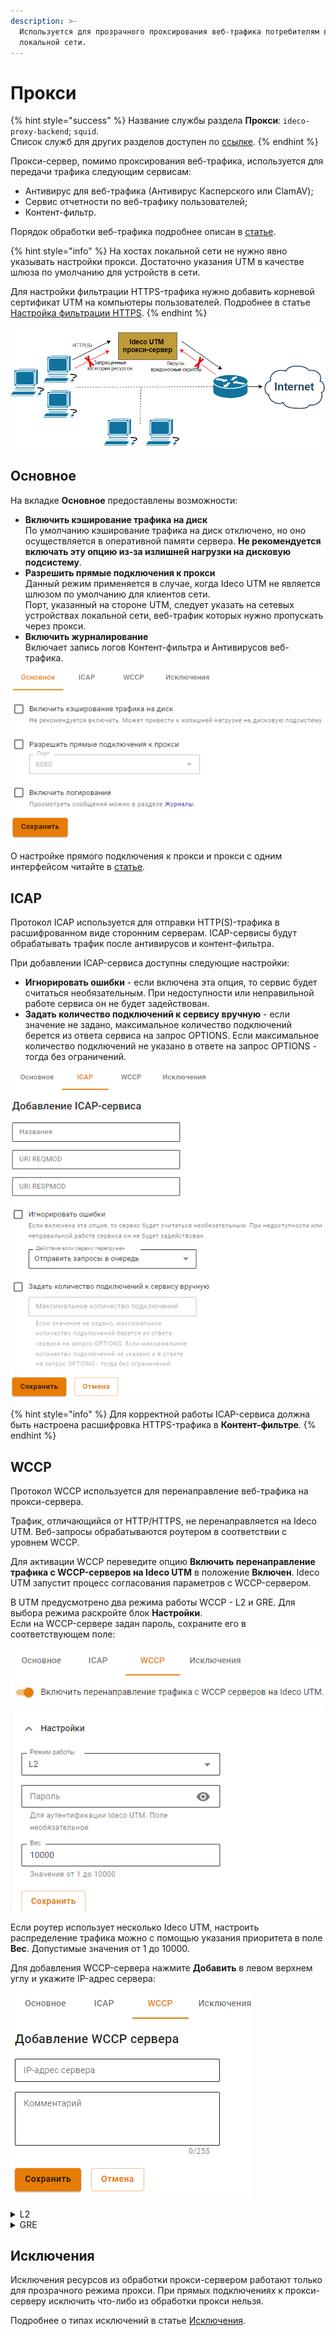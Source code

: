 ```yaml
---
description: >-
  Используется для прозрачного проксирования веб-трафика потребителям в
  локальной сети.
---
```


# Прокси

{% hint style="success" %}
Название службы раздела **Прокси**: `ideco-proxy-backend`; `squid`. \
Список служб для других разделов доступен по [ссылке](../../server-management/terminal.md).
{% endhint %}

Прокси-сервер, помимо проксирования веб-трафика, используется для передачи трафика следующим сервисам:

* Антивирус для веб-трафика (Антивирус Касперского или ClamAV);
* Сервис отчетности по веб-трафику пользователей;
* Контент-фильтр. 

Порядок обработки веб-трафика подробнее описан в [статье](../../../recipes/popular-recipes/processing-order.md).

{% hint style="info" %}
На хостах локальной сети не нужно явно указывать настройки прокси. Достаточно указания UTM в качестве шлюза по умолчанию для устройств в сети.

Для настройки фильтрации HTTPS-трафика нужно добавить корневой сертификат UTM на компьютеры пользователей. Подробнее в статье [Настройка фильтрации HTTPS](../../access-rules/content-filter/filtering-https-traffic.md).
{% endhint %}

![](../../../.gitbook/assets/proxy-server4.png)

## Основное

На вкладке **Основное** предоставлены возможности:
* **Включить кэширование трафика на диск** \
По умолчанию кэширование трафика на диск отключено, но оно осуществляется в оперативной памяти сервера. **Не рекомендуется включать эту опцию из-за излишней нагрузки на дисковую подсистему**. 
* **Разрешить прямые подключения к прокси** \
Данный режим применяется в случае, когда Ideco UTM не является шлюзом по умолчанию для клиентов сети. \
Порт, указанный на стороне UTM, следует указать на сетевых устройствах локальной сети, веб-трафик которых нужно пропускать через прокси.
* **Включить журналирование** \
Включает запись логов Контент-фильтра и Антивирусов веб-трафика.

![](../../../.gitbook/assets/proxy-server.png)

О настройке прямого подключения к прокси и прокси с одним интерфейсом читайте в [статье](./proxy-single-interface.md).

## ICAP

Протокол ICAP используется для отправки HTTP(S)-трафика в расшифрованном виде сторонним серверам. ICAP-сервисы будут обрабатывать трафик после антивирусов и контент-фильтра.

При добавлении ICAP-сервиса доступны следующие настройки:
* **Игнорировать ошибки** - если включена эта опция, то сервис будет считаться необязательным. При недоступности или неправильной работе сервиса он не будет задействован.
* **Задать количество подключений к сервису вручную** - если значение не задано, максимальное количество подключений берется из ответа сервиса на запрос OPTIONS. Если максимальное количество подключений не указано в ответе на запрос OPTIONS - тогда без ограничений.

![](../../../.gitbook/assets/proxy-server5.png)

{% hint style="info" %}
Для корректной работы ICAP-сервиса должна быть настроена расшифровка HTTPS-трафика в **Контент-фильтре**.
{% endhint %}


## WCCP

Протокол WCCP используется для перенаправление веб-трафика на прокси-сервера. 

Трафик, отличающийся от HTTP/HTTPS, не перенаправляется на Ideco UTM. Веб-запросы обрабатываются роутером в соответствии с уровнем WCCP.

Для активации WCCP переведите опцию **Включить перенаправление трафика c WCCP-серверов на Ideco UTM** в положение **Включен**. Ideco UTM запустит процесс согласования параметров с WCCP-сервером.

В UTM предусмотрено два режима работы WCCP - L2 и GRE. Для выбора режима раскройте блок **Настройки**. \
Если на WCCP-сервере задан пароль, сохраните его в соответствующем поле:

![](../../../.gitbook/assets/proxy-server8.png)

Если роутер использует несколько Ideco UTM, настроить распределение трафика можно с помощью указания приоритета в поле **Вес**. Допустимые значения от 1 до 10000.

Для добавления WCCP-сервера нажмите **Добавить** в левом верхнем углу и укажите IP-адрес сервера:

![](../../../.gitbook/assets/proxy-server7.png)

<details>

<summary> L2 </summary>

Режим L2 используется, если роутер и Ideco UTM находятся в одном сетевом сегменте.

![](../../../.gitbook/assets/proxy-server6.png)

Последовательность обработки веб-запросов на уровне L2:
* Пользователь отправляет веб-запрос;
* Запрос перенаправляется роутером на Ideco UTM;
* Ideco UTM обрабатывает запрос. 
* Если запрос заблокирован,  информация о блокировке отправляется обратно пользователю.
* Если запрос не заблокирован, то Ideco UTM подменяет IP-адрес источника и направляет запрос на внешний сервер. 

Ответ возвращается обратно по тому же пути, по которому уходил на внешний сервер.

</details>

<details>

<summary> GRE </summary>

Режим GRE используется, если роутер и Ideco UTM находятся в разных сетевых сегментах.

![](../../../.gitbook/assets/proxy-server9.png)

Последовательность обработки веб-запросов на уровне GRE:
* Пользователь отправляет веб-запрос;
* Запрос перенаправляется по GRE-туннелю на Ideco UTM;
* Ideco UTM обрабатывает запрос.
* Если запрос заблокирован, то информация о блокировке отправляется обратно пользователю.
* Если запрос не заблокирован, то Ideco UTM подменяет IP-адрес источника и направляет запрос на внешний сервер. 

Ответ возвращается через WCCP-роутер, минуя Ideco UTM и GRE-туннель.

</details>

## Исключения

Исключения ресурсов из обработки прокси-сервером работают только для прозрачного режима прокси. При прямых подключениях к прокси-серверу исключить что-либо из обработки прокси нельзя.

Подробнее о типах исключений в статье [Исключения](/settings/services/proxy/exclusions.md).
